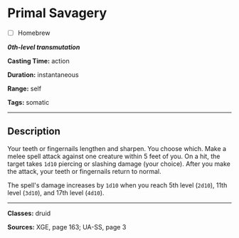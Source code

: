 # Primal Savagery

- [ ] Homebrew

***0th-level transmutation***

**Casting Time:** action

**Duration:** instantaneous

**Range:** self

**Tags:** somatic

---

## Description
Your teeth or fingernails lengthen and sharpen. You choose which. Make a melee spell attack against one creature within 5 feet of you. On a hit, the target takes `1d10` piercing or slashing damage (your choice). After you make the attack, your teeth or fingernails return to normal.

The spell's damage increases by `1d10` when you reach 5th level (`2d10`), 11th level (`3d10`), and 17th level (`4d10`).

---

**Classes:** druid

**Sources:** XGE, page 163; UA-SS, page 3
